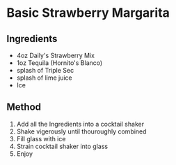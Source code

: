 # Basic Strawberry Margarita
## Ingredients
- 4oz Daily's Strawberry Mix
- 1oz Tequila (Hornito's Blanco)
- splash of Triple Sec
- splash of lime juice
- Ice

## Method
1. Add all the Ingredients into a cocktail shaker
2. Shake vigerously until thouroughly combined
3. Fill glass with ice
4. Strain cocktail shaker into glass
5. Enjoy